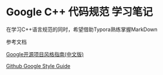 # Google C++ 代码规范 学习笔记

在学习C++语言规范的同时，希望借助Typora熟练掌握MarkDown



参考文档

[Google开源项目风格指南(中文版)](https://zh-google-styleguide.readthedocs.io/en/latest/google-cpp-styleguide/headers/#acgtyrant) 

[Github Google Style Guide](https://github.com/google/styleguide)

